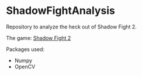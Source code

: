 # ShadowFightAnalysis
Repository to analyze the heck out of Shadow Fight 2.

The game: [Shadow Fight 2](https://play.google.com/store/apps/details?id=com.nekki.shadowfight)

Packages used:
- Numpy
- OpenCV
